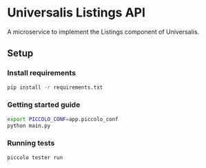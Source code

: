 # Universalis Listings API

A microservice to implement the Listings component of Universalis.


## Setup

### Install requirements

```bash
pip install -r requirements.txt
```

### Getting started guide

```bash
export PICCOLO_CONF=app.piccolo_conf
python main.py
```

### Running tests

```bash
piccolo tester run
```
